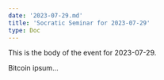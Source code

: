 ```yaml
---
date: '2023-07-29.md'
title: 'Socratic Seminar for 2023-07-29'
type: Doc
---
```


This is the body of the event for 2023-07-29.

Bitcoin ipsum...

